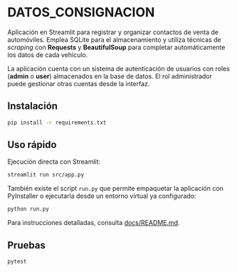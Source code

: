 # DATOS_CONSIGNACION

Aplicación en Streamlit para registrar y organizar contactos de venta de
automóviles. Emplea SQLite para el almacenamiento y utiliza técnicas de
_scraping_ con **Requests** y **BeautifulSoup** para completar
automáticamente los datos de cada vehículo.

La aplicación cuenta con un sistema de autenticación de usuarios con roles
(**admin** o **user**) almacenados en la base de datos. El rol administrador
puede gestionar otras cuentas desde la interfaz.

## Instalación

```bash
pip install -r requirements.txt
```

## Uso rápido

Ejecución directa con Streamlit:

```bash
streamlit run src/app.py
```

También existe el script `run.py` que permite empaquetar la aplicación con
PyInstaller o ejecutarla desde un entorno virtual ya configurado:

```bash
python run.py
```

Para instrucciones detalladas, consulta
[docs/README.md](docs/README.md).

## Pruebas

```bash
pytest
```
